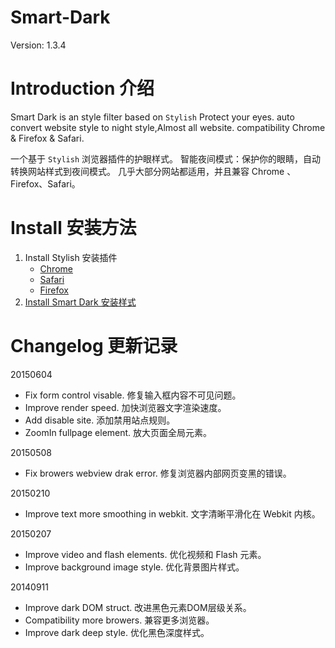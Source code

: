 Smart-Dark 
==========

Version: 1.3.4


Introduction 介绍
==========
Smart Dark is an style filter based on `Stylish`
Protect your eyes. 
auto convert website style to night style,Almost all website.
compatibility Chrome & Firefox & Safari.

一个基于 `Stylish` 浏览器插件的护眼样式。
智能夜间模式：保护你的眼睛，自动转换网站样式到夜间模式。
几乎大部分网站都适用，并且兼容 Chrome 、 Firefox、Safari。


Install 安装方法
==========
1. Install Stylish 安装插件
    - [Chrome](https://chrome.google.com/webstore/detail/fjnbnpbmkenffdnngjfgmeleoegfcffe)
    - [Safari](http://sobolev.us/stylish/)
    - [Firefox](https://addons.mozilla.org/zh-CN/firefox/addon/stylish/)
2. [Install Smart Dark 安装样式](https://userstyles.org/styles/105000/smart-dark)


Changelog 更新记录
==========
20150604
- Fix form control visable. 修复输入框内容不可见问题。 
- Improve render speed. 加快浏览器文字渲染速度。
- Add disable site. 添加禁用站点规则。
- ZoomIn fullpage element. 放大页面全局元素。

20150508
- Fix browers webview drak error. 修复浏览器内部网页变黑的错误。

20150210
- Improve text more smoothing in webkit. 文字清晰平滑化在 Webkit 内核。

20150207
- Improve video and flash elements. 优化视频和 Flash 元素。
- Improve background image style. 优化背景图片样式。

20140911
- Improve dark DOM struct. 改进黑色元素DOM层级关系。
- Compatibility more browers. 兼容更多浏览器。
- Improve dark deep style.  优化黑色深度样式。


